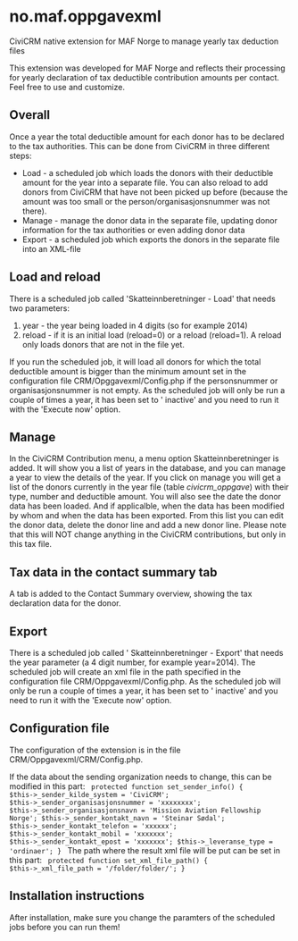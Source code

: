 no.maf.oppgavexml
=================

CiviCRM native extension for MAF Norge to manage yearly tax deduction files

This extension was developed for MAF Norge and reflects their processing for yearly declaration of tax deductible contribution amounts per contact. Feel free to use and customize.

<h2>Overall</h2>

Once a year the total deductible amount for each donor has to be declared to the tax authorities. This can be done from CiviCRM in three different steps:
<ul>
<li>Load - a scheduled job which loads the donors with their deductible amount for the year into a separate file. You can also reload to add donors from CiviCRM that have not been picked up before (because the amount was too small or the person/organisasjonsnummer was not there).</li>
<li>Manage - manage the donor data in the separate file, updating donor information for the tax authorities or even adding donor data</li>
<li>Export - a scheduled job which exports the donors in the separate file into an XML-file</li>
</ul>

<h2>Load and reload</h2>
There is a scheduled job called 'Skatteinnberetninger - Load' that needs two parameters:
<ol><li>year - the year being loaded in 4 digits (so for example 2014)</li><li>reload - if it is an initial load (reload=0) or a reload (reload=1). A reload only loads donors that are not in the file yet.</li></ol>
If you run the scheduled job, it will load all donors for which the total deductible amount is bigger than the minimum amount set in the configuration file CRM/Opggavexml/Config.php if the personsnummer or organisasjonsnummer is not empty. As the scheduled job will only be run a couple of times a year, it has been set to ' inactive'  and you need to run it with the 'Execute now'  option.

<h2>Manage</h2>
In the CiviCRM Contribution menu, a menu option Skatteinnberetninger is added. It will show you a list of years in the database, and you can manage a year to view the details of the year.
If you click on manage you will get a list of the donors currently in the year file (table <em>civicrm_oppgave</em>) with their type, number and deductible amount. You will also see the date the donor data has been loaded. And if applicalble, when the data has been modified by whom and when the data has been exported. From this list you can edit the donor data, delete the donor line and add a new donor line. Please note that this will NOT change anything in the CiviCRM contributions, but only in this tax file.

<h2>Tax data in the contact summary tab</h2>
A tab is added to the Contact Summary overview, showing the tax declaration data for the donor.

<h2>Export</h2>
There is a scheduled job called ' Skatteinnberetninger - Export'  that needs the year parameter (a 4 digit number, for example year=2014). The scheduled job will create an xml file in the path specified in the configuration file CRM/Oppgavexml/Config.php. As the scheduled job will only be run a couple of times a year, it has been set to ' inactive'  and you need to run it with the 'Execute now'  option.

<h2>Configuration file</h2>
The configuration of the extension is in the file CRM/Oppgavexml/CRM/Config.php. 

If the data about the sending organization needs to change, this can be modified in this part:
<code>
  protected function set_sender_info() {
    $this->_sender_kilde_system = 'CiviCRM';
    $this->_sender_organisasjonsnummer = 'xxxxxxxx';
    $this->_sender_organisasjonsnavn = 'Mission Aviation Fellowship Norge';
    $this->_sender_kontakt_navn = 'Steinar Sødal';
    $this->_sender_kontakt_telefon = 'xxxxxx';
    $this->_sender_kontakt_mobil = 'xxxxxxx';
    $this->_sender_kontakt_epost = 'xxxxxxx';
    $this->_leveranse_type = 'ordinaer';
  }
</code>
The path where the result xml file will be put can be set in this part:
<code>
  protected function set_xml_file_path() {
    $this->_xml_file_path = '/folder/folder/';
  }
</code>

<h2>Installation instructions</h2>
After installation, make sure you change the paramters of the scheduled jobs before you can run them!



